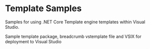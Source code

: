 # Template Samples

Samples for using .NET Core Template engine templates within Visual Studio.

Sample template package, breadcrumb vstemplate file and VSIX for deployment to Visual Studio
